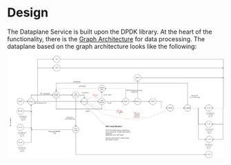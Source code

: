 # Design
The Dataplane Service is built upon the DPDK library. At the heart of the functionality, there is the  [Graph Architecture](http://doc.dpdk.org/guides/prog_guide/graph_lib.html) for data processing. The dataplane based on the graph architecture looks like the following:

![DP-Service dataplane](dp_service_dataplane.drawio.png)